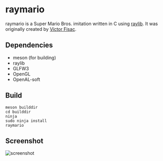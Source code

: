 # raymario

raymario is a Super Mario Bros. imitation written in C using [raylib](http://www.raylib.com/).
It was originally created by [Víctor Fisac](https://github.com/victorfisac).

## Dependencies

* meson (for building)
* raylib
* GLFW3
* OpenGL
* OpenAL-soft

## Build

```
meson builddir
cd builddir
ninja
sudo ninja install
raymario
```

## Screenshot
![screenshot](http://i.imgur.com/fxThjXN.png)
